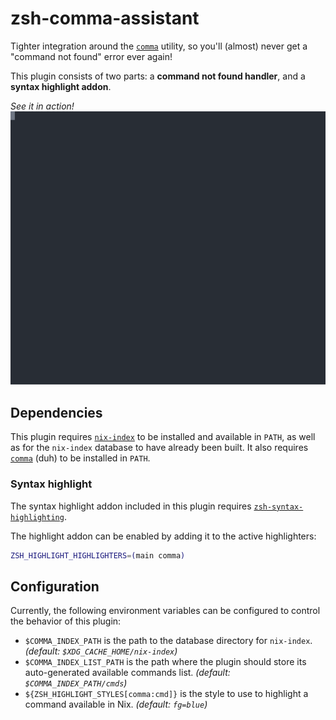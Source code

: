 # zsh-comma-assistant

Tighter integration around the [`comma`](https://github.com/nix-community/comma) utility, so you'll (almost) never get a "command not found" error ever again!

This plugin consists of two parts: a **command not found handler**, and a **syntax highlight addon**.

_See it in action!_
[![on asciinema](https://raw.githubusercontent.com/thesola10/comma-assistant.zsh/master/demo.svg)](https://asciinema.org/a/469027)

## Dependencies

This plugin requires [`nix-index`](https://github.com/bennofs/nix-index) to be installed and available in `PATH`, as well as for the `nix-index` database to have already been built.
It also requires [`comma`](https://github.com/nix-community/comma) (duh) to be installed in `PATH`.

### Syntax highlight

The syntax highlight addon included in this plugin requires [`zsh-syntax-highlighting`](https://github.com/zsh-users/zsh-syntax-highlighting).

The highlight addon can be enabled by adding it to the active highlighters:

```zsh
ZSH_HIGHLIGHT_HIGHLIGHTERS=(main comma)
```

## Configuration

Currently, the following environment variables can be configured to control the behavior of this plugin:

- `$COMMA_INDEX_PATH` is the path to the database directory for `nix-index`. _(default: `$XDG_CACHE_HOME/nix-index`)_
- `$COMMA_INDEX_LIST_PATH` is the path where the plugin should store its auto-generated available commands list. _(default: `$COMMA_INDEX_PATH/cmds`)_
- `${ZSH_HIGHLIGHT_STYLES[comma:cmd]}` is the style to use to highlight a command available in Nix. _(default: `fg=blue`)_
